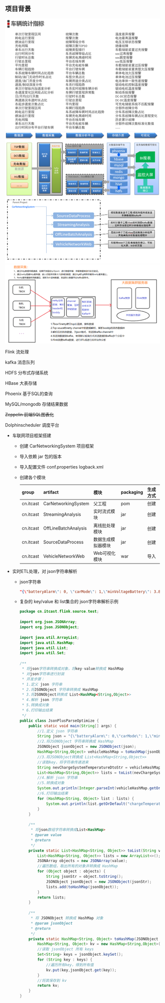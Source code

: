 ## 项目背景
![](imge/md-20250208155835.png)
![](imge/md-20250208155919.png)
![](imge/md-20250208155946.png)
![](imge/md-20250208160001.png)

Flink 流处理

kafka 消息队列

HDFS  分布式存储系统

HBase  大表存储

Phoenix  基于SQL的查询

MySQL/mongodb  存储结果数据

~~Zeppelin 前端SQL图表化~~

Dolphinscheduler  调度平台
+ 车联网项目框架搭建

  + 创建 CarNetworkingSystem 项目框架

  + 导入依赖 jar 包的版本

  + 导入配置文件 conf.properties    logback.xml

  + 创建各个模块

    | group     | artifact             | 模块               | packaging | 生成方式 |
    | --------- | -------------------- | ------------------ | --------- | -------- |
    | cn.itcast | CarNetworkingSystem  | 父工程             | pom       | 创建     |
    | cn.itcast | StreamingAnalysis    | 实时流式模块       | jar       | 创建     |
    | cn.itcast | OffLineBatchAnalysis | 离线批处理模块     | jar       | 创建     |
    | cn.itcast | SourceDataProcess    | 数据生成模拟器模块 | jar       | 创建     |
    | cn.itcast | VehicleNetworkWeb    | Web可视化模块      | war       | 导入     |

+ 实时ETL处理，对 json字符串解析

  + json字符串

    ~~~json
    "{\"batteryAlarm\": 0, \"carMode\": 1,\"minVoltageBattery\": 3.89, \"chargeStatus\": 1,\"vin\":\"LS5A3CJC0JF890971\"}"
    ~~~

  + 复杂的 key/value 和 list集合的 json字符串解析示例

    ~~~java
    package cn.itcast.flink.source.test;
    
    import org.json.JSONArray;
    import org.json.JSONObject;
    
    import java.util.ArrayList;
    import java.util.HashMap;
    import java.util.List;
    import java.util.Set;
    
    /**
     * 将json字符串转换成对象，将key-value转换成 HashMap
     * 对json字符串进行封装
     * 开发步骤：
     * 1.定义 json 字符串
     * 2.将JSONObject 字符串转换成 HashMap
     * 3.将JSONObject转换成 List<HashMap<String,Object>>
     * 4.解析 json 字符串
     * 5.转换成对象
     * 6.打印输出结果
     */
    public class JsonPlusParseOptimize {
        public static void main(String[] args) {
            //1.定义 json 字符串
            String json = "{\"batteryAlarm\": 0,\"carMode\": 1,\"minVoltageBattery\": 3.89,\"chargeStatus\": 1,\"vin\": \"LS5A3CJC0JF890971\",\"nevChargeSystemTemperatureDtoList\": [{\"probeTemperatures\": [25, 23, 24, 21, 24, 21, 23, 21, 23, 21, 24, 21, 24, 21, 25, 21],\"chargeTemperatureProbeNum\": 16,\"childSystemNum\": 1}]}";
            //2.将JSONObject 字符串转换成 HashMap
            JSONObject jsonObject = new JSONObject(json);
            HashMap<String,Object> vehicleHashMap = toHashMap(jsonObject);
            //3.将JSONObject转换成 List<HashMap<String,Object>>
            //读取key，将字符串传递进来
            String nevChargeSystemTemperatureDtoStr = vehicleHashMap.get("nevChargeSystemTemperatureDtoList").toString();
            List<HashMap<String,Object>> lists = toList(nevChargeSystemTemperatureDtoStr);
            //4.解析 json 字符串
            //5.转换成对象
            System.out.println(Integer.parseInt(vehicleHashMap.getOrDefault("batteryAlarm",-999999).toString()));
            //6.打印输出结果
            for (HashMap<String, Object> list : lists) {
                System.out.println(list.getOrDefault("chargeTemperatureProbeNum",-999999).toString());
            }
        }
    
        /**
         * 将json数组字符串转换成List<HashMap>
         * @param value
         * @return
         */
        private static List<HashMap<String, Object>> toList(String value) {
            List<HashMap<String, Object>> lists = new ArrayList<>();
            JSONArray objects = new JSONArray(value);
            //遍历数组，取出所有的对象并转换成 HashMap
            for (Object object : objects) {
                String jsonStr = object.toString();
                JSONObject jsonObject = new JSONObject(jsonStr);
                lists.add(toHashMap(jsonObject));
            }
            return lists;
        }
    
        /**
         * 将 JSONObject 转换成 HashMap 对象
         * @param jsonObject
         * @return
         */
        private static HashMap<String, Object> toHashMap(JSONObject jsonObject) {
            HashMap<String, Object> kv = new HashMap<String,Object>();
            //读取 jsonObject 所有 keys
            Set<String> keys = jsonObject.keySet();
            for (String key : keys) {
                //遍历所有key，得到所有值
                kv.put(key,jsonObject.get(key));
            }
            //将其保存到 kv
            return kv;
        }
    }
    ~~~

```